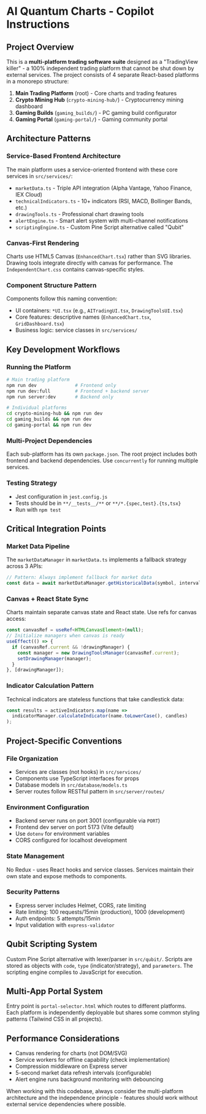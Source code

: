 # AI Quantum Charts - Copilot Instructions

## Project Overview
This is a **multi-platform trading software suite** designed as a "TradingView killer" - a 100% independent trading platform that cannot be shut down by external services. The project consists of 4 separate React-based platforms in a monorepo structure:

1. **Main Trading Platform** (root) - Core charts and trading features
2. **Crypto Mining Hub** (`crypto-mining-hub/`) - Cryptocurrency mining dashboard  
3. **Gaming Builds** (`gaming_builds/`) - PC gaming build configurator
4. **Gaming Portal** (`gaming-portal/`) - Gaming community portal

## Architecture Patterns

### Service-Based Frontend Architecture
The main platform uses a service-oriented frontend with these core services in `src/services/`:
- `marketData.ts` - Triple API integration (Alpha Vantage, Yahoo Finance, IEX Cloud)
- `technicalIndicators.ts` - 10+ indicators (RSI, MACD, Bollinger Bands, etc.)
- `drawingTools.ts` - Professional chart drawing tools
- `alertEngine.ts` - Smart alert system with multi-channel notifications
- `scriptingEngine.ts` - Custom Pine Script alternative called "Qubit"

### Canvas-First Rendering
Charts use HTML5 Canvas (`EnhancedChart.tsx`) rather than SVG libraries. Drawing tools integrate directly with canvas for performance. The `IndependentChart.css` contains canvas-specific styles.

### Component Structure Pattern
Components follow this naming convention:
- UI containers: `*UI.tsx` (e.g., `AITradingUI.tsx`, `DrawingToolsUI.tsx`)
- Core features: descriptive names (`EnhancedChart.tsx`, `GridDashboard.tsx`)
- Business logic: service classes in `src/services/`

## Key Development Workflows

### Running the Platform
```bash
# Main trading platform
npm run dev              # Frontend only
npm run dev:full         # Frontend + backend server
npm run server:dev       # Backend only

# Individual platforms
cd crypto-mining-hub && npm run dev
cd gaming_builds && npm run dev  
cd gaming-portal && npm run dev
```

### Multi-Project Dependencies
Each sub-platform has its own `package.json`. The root project includes both frontend and backend dependencies. Use `concurrently` for running multiple services.

### Testing Strategy
- Jest configuration in `jest.config.js`
- Tests should be in `**/__tests__/**` or `**/*.{spec,test}.{ts,tsx}`
- Run with `npm test`

## Critical Integration Points

### Market Data Pipeline
The `marketDataManager` in `marketData.ts` implements a fallback strategy across 3 APIs:
```typescript
// Pattern: Always implement fallback for market data
const data = await marketDataManager.getHistoricalData(symbol, interval, days);
```

### Canvas + React State Sync
Charts maintain separate canvas state and React state. Use refs for canvas access:
```typescript
const canvasRef = useRef<HTMLCanvasElement>(null);
// Initialize managers when canvas is ready
useEffect(() => {
  if (canvasRef.current && !drawingManager) {
    const manager = new DrawingToolsManager(canvasRef.current);
    setDrawingManager(manager);
  }
}, [drawingManager]);
```

### Indicator Calculation Pattern
Technical indicators are stateless functions that take candlestick data:
```typescript
const results = activeIndicators.map(name => 
  indicatorManager.calculateIndicator(name.toLowerCase(), candles)
);
```

## Project-Specific Conventions

### File Organization
- Services are classes (not hooks) in `src/services/`
- Components use TypeScript interfaces for props
- Database models in `src/database/models.ts`
- Server routes follow RESTful pattern in `src/server/routes/`

### Environment Configuration
- Backend server runs on port 3001 (configurable via `PORT`)
- Frontend dev server on port 5173 (Vite default)
- Use `dotenv` for environment variables
- CORS configured for localhost development

### State Management
No Redux - uses React hooks and service classes. Services maintain their own state and expose methods to components.

### Security Patterns
- Express server includes Helmet, CORS, rate limiting
- Rate limiting: 100 requests/15min (production), 1000 (development)
- Auth endpoints: 5 attempts/15min
- Input validation with `express-validator`

## Qubit Scripting System
Custom Pine Script alternative with lexer/parser in `src/qubit/`. Scripts are stored as objects with `code`, `type` (indicator/strategy), and `parameters`. The scripting engine compiles to JavaScript for execution.

## Multi-App Portal System
Entry point is `portal-selector.html` which routes to different platforms. Each platform is independently deployable but shares some common styling patterns (Tailwind CSS in all projects).

## Performance Considerations
- Canvas rendering for charts (not DOM/SVG)
- Service workers for offline capability (check implementation)
- Compression middleware on Express server
- 5-second market data refresh intervals (configurable)
- Alert engine runs background monitoring with debouncing

When working with this codebase, always consider the multi-platform architecture and the independence principle - features should work without external service dependencies where possible.